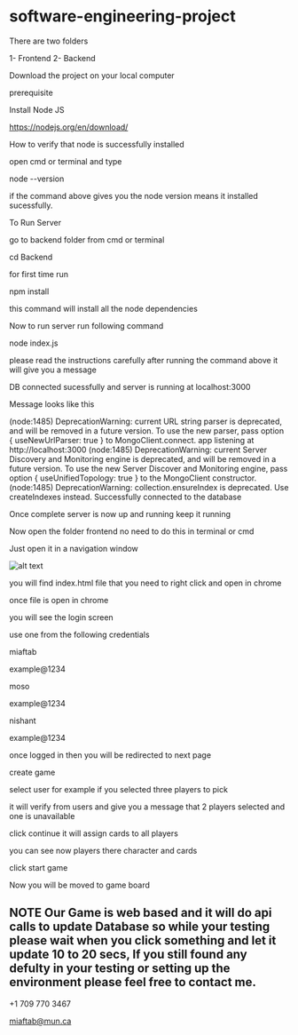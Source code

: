 # software-engineering-project

There are two folders 

1- Frontend 
2- Backend

Download the project on your local computer 

prerequisite

Install Node JS 

https://nodejs.org/en/download/

How to verify that node is successfully installed  

open cmd or terminal and type 

node --version 

if the command above gives you the node version means it installed sucessfully.

To Run Server 

go to backend folder from cmd or terminal 

cd Backend 

for first time run 

npm install 

this command will install all the node dependencies 

Now to run server run following command 

node index.js

please read the instructions carefully after running the command above it will give you a message 

DB connected sucessfully and server is running at localhost:3000

Message looks like this 

(node:1485) DeprecationWarning: current URL string parser is deprecated, and will be removed in a future version. To use the new parser, pass option { useNewUrlParser: true } to MongoClient.connect.
app listening at http://localhost:3000
(node:1485) DeprecationWarning: current Server Discovery and Monitoring engine is deprecated, and will be removed in a future version. To use the new Server Discover and Monitoring engine, pass option { useUnifiedTopology: true } to the MongoClient constructor.
(node:1485) DeprecationWarning: collection.ensureIndex is deprecated. Use createIndexes instead.
Successfully connected to the database


Once complete server is now up and running keep it running 

Now open the folder frontend no need to do this in terminal or cmd 

Just open it in a navigation window 

![alt text](https://drive.google.com/file/d/1nf0V2v9AALE8YgsaOMlQ91HgG2ZEMNOt/view?usp=sharing)
 
you will find index.html file that you need to right click and open in chrome 

once file is open in chrome 

you will see the login screen

use one from the following credentials 

miaftab

example@1234

moso

example@1234

nishant

example@1234

once logged in then you will be redirected to next page 

create game 

select user for example if you selected three players to pick 

it will verify from users and give you a message that 2 players selected 
and one is unavailable 

click continue it will assign cards to all players 

you can see now players there character and cards 

click start game 

Now you will be moved to game board 


## NOTE Our Game is web based and it will do api calls to update Database so while your testing please wait when you click something and let it update 10 to 20 secs, If you still found any defulty in your testing or setting up the environment please feel free to contact me. 
+1 709 770 3467

miaftab@mun.ca
